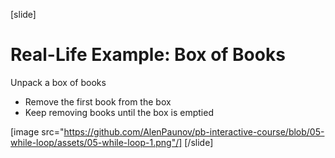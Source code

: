 [slide]
# Real-Life Example: Box of Books
Unpack a box of books

* Remove the first book from the box
* Keep removing books until the box is emptied

[image src="https://github.com/AlenPaunov/pb-interactive-course/blob/05-while-loop/assets/05-while-loop-1.png"/]
[/slide]